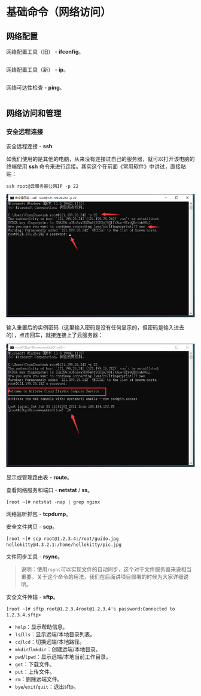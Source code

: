 # 基础命令（网络访问）

## 网络配置

网络配置工具（旧） - **ifconfig**。

```

```

网络配置工具（新） - **ip**。

```

```

网络可达性检查 - **ping**。

```

```

## 网络访问和管理

### 安全远程连接

安全远程连接 - **ssh**

如我们使用的是其他的电脑，从来没有连接过自己的服务器，就可以打开该电脑的终端使用 **ssh** 命令来进行连接。其实这个在前面《常用软件》中讲过，直接粘贴：

```
ssh root@云服务器公网IP -p 22
```

![QQ截图20210731165401](Image/QQ截图20210731165401.png)

输入重置后的实例密码（这里输入密码是没有任何显示的，但密码是输入进去的），点击回车，就接连接上了云服务器：

![QQ截图20210731165543](Image/QQ截图20210731165543.png)

显示或管理路由表 - **route**。

查看网络服务和端口 - **netstat** / **ss**。

```
[root ~]# netstat -nap | grep nginx
```

网络监听抓包 - **tcpdump**。

安全文件拷贝 - **scp**。

```
[root ~]# scp root@1.2.3.4:/root/guido.jpg hellokitty@4.3.2.1:/home/hellokitty/pic.jpg
```

文件同步工具 - **rsync**。

> 说明：使用`rsync`可以实现文件的自动同步，这个对于文件服务器来说相当重要。关于这个命令的用法，我们在后面讲项目部署的时候为大家详细说明。

安全文件传输 - **sftp**。

```
[root ~]# sftp root@1.2.3.4root@1.2.3.4's password:Connected to 1.2.3.4.sftp>
```

- `help`：显示帮助信息。
- `ls`/`lls`：显示远端/本地目录列表。
- `cd`/`lcd`：切换远端/本地路径。
- `mkdir`/`lmkdir`：创建远端/本地目录。
- `pwd`/`lpwd`：显示远端/本地当前工作目录。
- `get`：下载文件。
- `put`：上传文件。
- `rm`：删除远端文件。
- `bye`/`exit`/`quit`：退出sftp。
